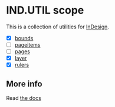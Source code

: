 # IND.UTIL scope

This is a collection of utilities for [InDesign](https://en.wikipedia.org/wiki/Adobe_InDesign).

  - [x] [bounds](bounds)  
  - [ ] [pageitems](pageitems)  
  - [ ] [pages](pages)  
  - [x] [layer](layer)  
  - [x] [rulers](rulers)  

## More info

Read [the docs](../../docs/README.md)
